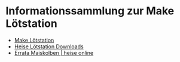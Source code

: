 # Informationssammlung zur Make Lötstation

- [Make Lötstation](https://www.heise.de/select/make/2016/5/1476695937422186)
- [Heise Lötstation Downloads](https://www.heise.de/select/make/2016/5/softlinks/xt4j?wt_mc=pred.red.make.make052016.012.softlink.softlink)
- [Errata Maiskolben | heise online](https://www.heise.de/hintergrund/Errata-Maiskolben-3634560.html)
